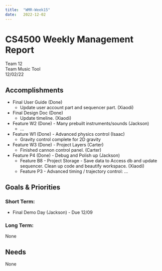```yaml
---
title:  "WMR-Week15"
date:   2022-12-02
---
```

# CS4500 Weekly Management Report

Team 12 \
Team Music Tool \
12/02/22

## Accomplishments

- Final User Guide (Done)
  - Update user account part and sequencer part. (Xiaodi)
- Final Design Doc (Done)
  - Update timeline. (Xiaodi)
- Feature W2 (Done) - Many prebuilt instruments/sounds (Jackson)
  - ...
- Feature W1 (Done) - Advanced physics control (Isaac)
  - Gravity control complete for 2D gravity
- Feature W3 (Done) - Project Layers (Carter)
  - Finished cannon control panel. (Carter)
- Feature P4 (Done) - Debug and Polish up (Jackson)
  - Feature B8 - Project Storage - Save data to Access db and update sequencer. Clean up code and beautify workspace. (Xiaodi)
  - Feature P3 - Advanced timing / trajectory control: ...


## Goals & Priorities

### Short Term:
- Final Demo Day (Jackson) - Due 12/09

### Long Term:

None

## Needs

None
